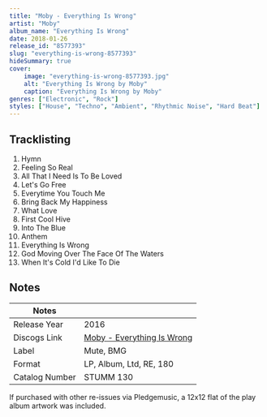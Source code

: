 ```yaml
---
title: "Moby - Everything Is Wrong"
artist: "Moby"
album_name: "Everything Is Wrong"
date: 2018-01-26
release_id: "8577393"
slug: "everything-is-wrong-8577393"
hideSummary: true
cover:
    image: "everything-is-wrong-8577393.jpg"
    alt: "Everything Is Wrong by Moby"
    caption: "Everything Is Wrong by Moby"
genres: ["Electronic", "Rock"]
styles: ["House", "Techno", "Ambient", "Rhythmic Noise", "Hard Beat"]
---
```


## Tracklisting
1. Hymn
2. Feeling So Real
3. All That I Need Is To Be Loved
4. Let's Go Free
5. Everytime You Touch Me
6. Bring Back My Happiness
7. What Love
8. First Cool Hive
9. Into The Blue
10. Anthem
11. Everything Is Wrong
12. God Moving Over The Face Of The Waters
13. When It's Cold I'd Like To Die



## Notes

| Notes          |             |
| ---------------| ----------- |
| Release Year   | 2016 |
| Discogs Link   | [Moby - Everything Is Wrong](https://www.discogs.com/release/8577393-Moby-Everything-Is-Wrong) |
| Label          | Mute, BMG |
| Format         | LP, Album, Ltd, RE, 180 |
| Catalog Number | STUMM 130 |

If purchased with other re-issues via Pledgemusic, a 12x12 flat of the play album artwork was included.

